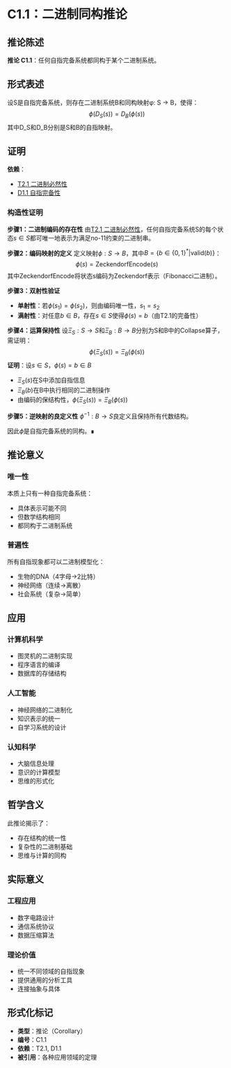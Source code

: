 # C1.1：二进制同构推论

## 推论陈述

**推论 C1.1**：任何自指完备系统都同构于某个二进制系统。

## 形式表述

设S是自指完备系统，则存在二进制系统B和同构映射φ: S → B，使得：
$$
\phi(D_S(s)) = D_B(\phi(s))
$$
其中D_S和D_B分别是S和B的自指映射。

## 证明

**依赖**：
- [T2.1 二进制必然性](T2-1-binary-necessity.md)
- [D1.1 自指完备性](D1-1-self-referential-completeness.md)

### 构造性证明

**步骤1：二进制编码的存在性**
由[T2.1 二进制必然性](T2-1-binary-necessity.md)，任何自指完备系统S的每个状态$s \in S$都可唯一地表示为满足no-11约束的二进制串。

**步骤2：编码映射的定义**
定义映射$\phi: S \to B$，其中$B = \{b \in \{0,1\}^* | \text{valid}(b)\}$：
$$
\phi(s) = \text{ZeckendorfEncode}(s)
$$
其中ZeckendorfEncode将状态s编码为Zeckendorf表示（Fibonacci二进制）。

**步骤3：双射性验证**
- **单射性**：若$\phi(s_1) = \phi(s_2)$，则由编码唯一性，$s_1 = s_2$
- **满射性**：对任意$b \in B$，存在$s \in S$使得$\phi(s) = b$（由T2.1的完备性）

**步骤4：运算保持性**
设$\Xi_S: S \to S$和$\Xi_B: B \to B$分别为S和B中的Collapse算子，需证明：
$$
\phi(\Xi_S(s)) = \Xi_B(\phi(s))
$$
**证明**：设$s \in S$，$\phi(s) = b \in B$
- $\Xi_S(s)$在S中添加自指信息
- $\Xi_B(b)$在B中执行相同的二进制操作
- 由编码的保结构性，$\phi(\Xi_S(s)) = \Xi_B(\phi(s))$

**步骤5：逆映射的良定义性**
$\phi^{-1}: B \to S$良定义且保持所有代数结构。

因此$\phi$是自指完备系统的同构。∎

## 推论意义

### 唯一性

本质上只有一种自指完备系统：
- 具体表示可能不同
- 但数学结构相同
- 都同构于二进制系统

### 普遍性

所有自指现象都可以二进制模型化：
- 生物的DNA（4字母→2比特）
- 神经网络（连续→离散）
- 社会系统（复杂→简单）

## 应用

### 计算机科学

- 图灵机的二进制实现
- 程序语言的编译
- 数据库的存储结构

### 人工智能

- 神经网络的二进制化
- 知识表示的统一
- 自学习系统的设计

### 认知科学

- 大脑信息处理
- 意识的计算模型
- 思维的形式化

## 哲学含义

此推论揭示了：
- 存在结构的统一性
- 复杂性的二进制基础
- 思维与计算的同构

## 实际意义

### 工程应用

- 数字电路设计
- 通信系统协议
- 数据压缩算法

### 理论价值

- 统一不同领域的自指现象
- 提供通用的分析工具
- 连接抽象与具体

## 形式化标记

- **类型**：推论（Corollary）
- **编号**：C1.1
- **依赖**：T2.1, D1.1
- **被引用**：各种应用领域的定理